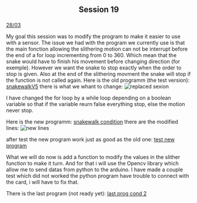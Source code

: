 ## <p align=center> Session 19
<ins>28/03</ins>

My goal this session was to modify the program to make it easier to use with a sensor. The issue we had with the program we currently use is that the main fonction allowing the slithering motion can not be interrupt before the end of a for loop incrementing from 0 to 360.
Which mean that the snake would have to finish his movement before changing direction (for exemple). However we want the snake to stop exactly when the order to stop is given.
Also at the end of the slithering movment the snake will stop if the function is not called again.
Here is the old programm (the test version): [snakewalkV5]()
there is what we whant to change: ![replaced sexion]()

I have changed the for loop by a while loop depending on a boolean variable so that if the variable reurn false everything stop, else the motion never stop.

Here is the new programm: [snakewalk condition]()
there are the modified lines: ![new lines]()

after test the new program work just as good as the old one:
[test new program]()

What we will do now is add a function to modify the values in the slither function to make it turn. And for that i will use the Opencv library which allow me to send datas from python to the arduino. I have made a couple test which did not worked the python program have trouble to connect with the card, i will have to fix that.

There is the last program (not ready yet):
[last prog cond 2]()